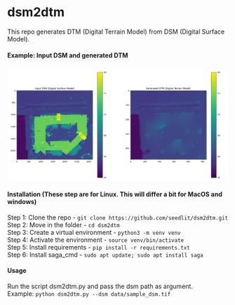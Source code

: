 # dsm2dtm
This repo generates DTM (Digital Terrain Model) from DSM (Digital Surface Model).

#### Example: Input DSM and generated DTM
![example](./results/result.png)

#### Installation (These step are for Linux. This will differ a bit for MacOS and windows)
Step 1: Clone the repo - `git clone https://github.com/seedlit/dsm2dtm.git` <br/>
Step 2: Move in the folder - `cd dsm2dtm` <br/>
Step 3: Create a virtual environment - `python3 -m venv venv` <br/>
Step 4: Activate the environment - `source venv/bin/activate` <br/>
Step 5: Install requirements - `pip install -r requirements.txt` <br/>
Step 6: Install saga_cmd - `sudo apt update; sudo apt install saga` <br/>

#### Usage
Run the script dsm2dtm.py and pass the dsm path as argument. <br/>
Example: `python dsm2dtm.py --dsm data/sample_dsm.tif`
